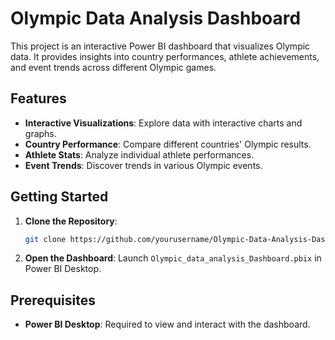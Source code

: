 # Olympic Data Analysis Dashboard

This project is an interactive Power BI dashboard that visualizes Olympic data. It provides insights into country performances, athlete achievements, and event trends across different Olympic games.

## Features

- **Interactive Visualizations**: Explore data with interactive charts and graphs.
- **Country Performance**: Compare different countries' Olympic results.
- **Athlete Stats**: Analyze individual athlete performances.
- **Event Trends**: Discover trends in various Olympic events.

## Getting Started

1. **Clone the Repository**:
    ```bash
    git clone https://github.com/yourusername/Olympic-Data-Analysis-Dashboard.git
    ```
2. **Open the Dashboard**: Launch `Olympic_data_analysis_Dashboard.pbix` in Power BI Desktop.

## Prerequisites

- **Power BI Desktop**: Required to view and interact with the dashboard.


